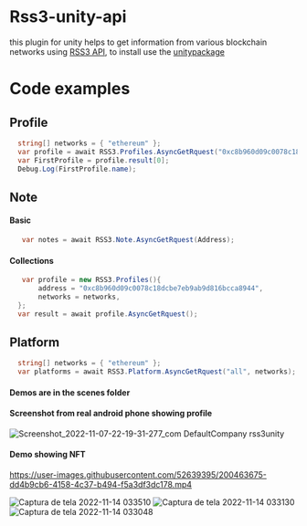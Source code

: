 # Rss3-unity-api
this plugin for unity helps to get information from various blockchain networks using [RSS3 API](https://docs.rss3.io/reference/getnotesbyinstance),
to install use the [unitypackage](https://github.com/lucasespinosa28/Rss3-unity-api/releases/tag/beta)

# Code examples
## Profile
```csharp
  string[] networks = { "ethereum" };
  var profile = await RSS3.Profiles.AsyncGetRquest("0xc8b960d09c0078c18dcbe7eb9ab9d816bcca8944", networks);
  var FirstProfile = profile.result[0];
  Debug.Log(FirstProfile.name);
```
## Note
#### Basic
```csharp
   var notes = await RSS3.Note.AsyncGetRquest(Address);
```
#### Collections
```csharp
   var profile = new RSS3.Profiles(){
       address = "0xc8b960d09c0078c18dcbe7eb9ab9d816bcca8944",
       networks = networks,
  };
  var result = await profile.AsyncGetRquest();
```
## Platform
```csharp
  string[] networks = { "ethereum" };
  var platforms = await RSS3.Platform.AsyncGetRquest("all", networks);
```

#### Demos are in the scenes folder
#### Screenshot from real android phone showing profile
![Screenshot_2022-11-07-22-19-31-277_com DefaultCompany rss3unity](https://user-images.githubusercontent.com/52639395/200464399-36421bcb-d5e8-4cc9-b008-db0f62a6d392.jpg)

#### Demo showing NFT
https://user-images.githubusercontent.com/52639395/200463675-dd4b9cb6-4158-4c37-b494-f5a3df3dc178.mp4

![Captura de tela 2022-11-14 033510](https://user-images.githubusercontent.com/52639395/201592836-5e84da5f-5041-4a7b-adfe-f2c9377b69c0.png)
![Captura de tela 2022-11-14 033130](https://user-images.githubusercontent.com/52639395/201592840-68b12270-677f-4821-8426-3da3d6c46072.png)
![Captura de tela 2022-11-14 033048](https://user-images.githubusercontent.com/52639395/201592843-62e56c3d-b84e-42a3-a275-90ef356cf55d.png)

